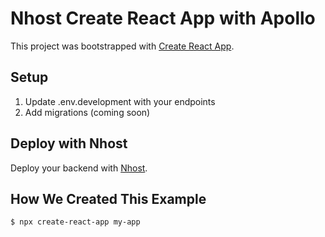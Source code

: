 # Nhost Create React App with Apollo

This project was bootstrapped with [Create React App](https://github.com/facebook/create-react-app).

## Setup

1. Update .env.development with your endpoints
2. Add migrations (coming soon)

## Deploy with Nhost

Deploy your backend with [Nhost](https://nhost.io/register).

## How We Created This Example

`$ npx create-react-app my-app`
